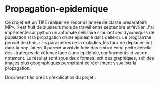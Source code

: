 # Propagation-epidemique

Ce projet est un TIPE réaliser en seconde année de classe préparatoire MP*. Il est fruit de plusieurs mois de travail entre septembre et février. J'ai implémenté sur python un automate cellulaire simulant des dynamiques de population et la propagation d'une épidémie dans celle-ci. Le programme permet de choisir les paramètres de la maladies, les taux de déplacement dans la population. Il permet aussi de faire des tests à cette petite échelle des stratégies de défence face à une épidémie, confinements et vaccin notament. Le résultat sont sous deux formes, soit des graphiques, soit des images plus géographiques permettant de réellement visualiser la propagation.

Document très précis d'explication du projet : 
